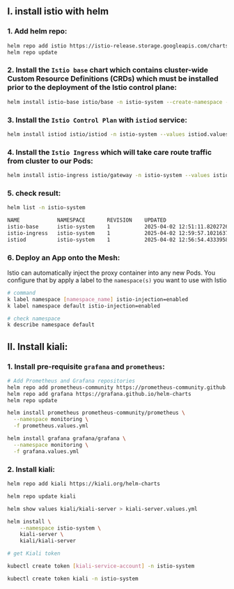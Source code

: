 
## I. install istio with helm

### 1. Add helm repo:
```bash
helm repo add istio https://istio-release.storage.googleapis.com/charts
helm repo update
```

### 2. Install the `Istio base` chart which contains cluster-wide Custom Resource Definitions (CRDs) which must be installed prior to the deployment of the Istio control plane:
```bash
helm install istio-base istio/base -n istio-system --create-namespace --values istio-base.values.yml
```

### 3. Install the `Istio Control Plan` with `istiod` service:
```bash
helm install istiod istio/istiod -n istio-system --values istiod.values.yml
```

### 4. Install the `Istio Ingress` which will take care route traffic from cluster to our Pods:
```bash
helm install istio-ingress istio/gateway -n istio-system --values istio-ingress.values.yml
```

### 5. check result: 
```bash
helm list -n istio-system 

NAME         	NAMESPACE   	REVISION	UPDATED                                	STATUS  	CHART         	APP VERSION
istio-base   	istio-system	1       	2025-04-02 12:51:11.820272649 +0700 +07	deployed	base-1.25.1   	1.25.1     
istio-ingress	istio-system	1       	2025-04-02 12:59:57.102163731 +0700 +07	deployed	gateway-1.25.1	1.25.1     
istiod       	istio-system	1       	2025-04-02 12:56:54.433395827 +0700 +07	deployed	istiod-1.25.1 	1.25.1   
```

### 6. Deploy an App onto the Mesh:

Istio can automatically inject the proxy container into any new Pods. You configure that by apply a label to the `namespace(s)` you want to use with Istio

```bash
# command
k label namespace [namespace_name] istio-injection=enabled
k label namespace default istio-injection=enabled

# check namespace
k describe namespace default
```


## II. Install kiali:

### 1. Install pre-requisite `grafana` and `prometheus`:
```bash
# Add Prometheus and Grafana repositories
helm repo add prometheus-community https://prometheus-community.github.io/helm-charts
helm repo add grafana https://grafana.github.io/helm-charts
helm repo update

helm install prometheus prometheus-community/prometheus \
  --namespace monitoring \
  -f prometheus.values.yml

helm install grafana grafana/grafana \
  --namespace monitoring \
  -f grafana.values.yml
```

### 2. Install kiali:
```bash
helm repo add kiali https://kiali.org/helm-charts

helm repo update kiali

helm show values kiali/kiali-server > kiali-server.values.yml

helm install \
    --namespace istio-system \
    kiali-server \
    kiali/kiali-server

# get Kiali token

kubectl create token [kiali-service-account] -n istio-system

kubectl create token kiali -n istio-system
```